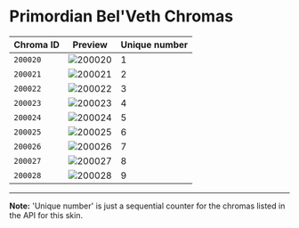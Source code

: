 # Primordian Bel'Veth Chromas

| Chroma ID | Preview | Unique number |
|---|---|---|
| `200020` | ![200020](https://raw.communitydragon.org/latest/plugins/rcp-be-lol-game-data/global/default/v1/champion-chroma-images/200/200020.png) | 1 |
| `200021` | ![200021](https://raw.communitydragon.org/latest/plugins/rcp-be-lol-game-data/global/default/v1/champion-chroma-images/200/200021.png) | 2 |
| `200022` | ![200022](https://raw.communitydragon.org/latest/plugins/rcp-be-lol-game-data/global/default/v1/champion-chroma-images/200/200022.png) | 3 |
| `200023` | ![200023](https://raw.communitydragon.org/latest/plugins/rcp-be-lol-game-data/global/default/v1/champion-chroma-images/200/200023.png) | 4 |
| `200024` | ![200024](https://raw.communitydragon.org/latest/plugins/rcp-be-lol-game-data/global/default/v1/champion-chroma-images/200/200024.png) | 5 |
| `200025` | ![200025](https://raw.communitydragon.org/latest/plugins/rcp-be-lol-game-data/global/default/v1/champion-chroma-images/200/200025.png) | 6 |
| `200026` | ![200026](https://raw.communitydragon.org/latest/plugins/rcp-be-lol-game-data/global/default/v1/champion-chroma-images/200/200026.png) | 7 |
| `200027` | ![200027](https://raw.communitydragon.org/latest/plugins/rcp-be-lol-game-data/global/default/v1/champion-chroma-images/200/200027.png) | 8 |
| `200028` | ![200028](https://raw.communitydragon.org/latest/plugins/rcp-be-lol-game-data/global/default/v1/champion-chroma-images/200/200028.png) | 9 |

---

**Note:** 'Unique number' is just a sequential counter for the chromas listed in the API for this skin.